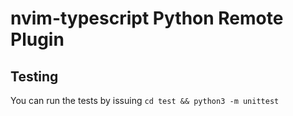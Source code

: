 # nvim-typescript Python Remote Plugin

## Testing
You can run the tests by issuing `cd test && python3 -m unittest`

